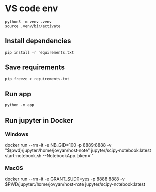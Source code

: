 # VS code env

`python3 -m venv .venv`  
`source .venv/bin/activate`

## Install dependencies

`pip install -r requirements.txt`

## Save requirements

`pip freeze > requirements.txt`

## Run app

`python -m app`

## Run jupyter in Docker

### Windows

docker run --rm -it -e NB_GID=100 -p 8889:8888 -v "$(pwd)/jupyter:/home/jovyan/host-note" jupyter/scipy-notebook:latest start-notebook.sh --NotebookApp.token=''

### MacOS

docker run --rm -it -e GRANT_SUDO=yes -p 8888:8888 -v $PWD/jupyter:/home/jovyan/host-note jupyter/scipy-notebook:latest